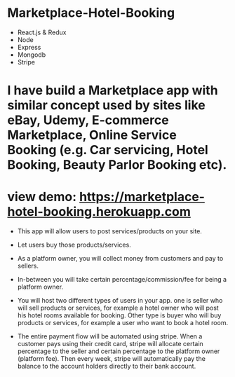 # Marketplace-Hotel-Booking

* React.js & Redux
* Node
* Express
* Mongodb
* Stripe

# I have build a Marketplace app with similar concept used by sites like eBay, Udemy, E-commerce Marketplace, Online Service Booking (e.g. Car servicing, Hotel Booking, Beauty Parlor Booking  etc).

# view demo: https://marketplace-hotel-booking.herokuapp.com

* This app will allow users to post services/products on your site.

* Let users buy those products/services.

* As a platform owner, you will collect money from customers and pay to sellers.

* In-between you will take certain percentage/commission/fee for being a platform owner.

* You will host two different types of users in your app. one is seller who will sell products or services, for example a hotel owner who will post his hotel rooms available for     booking. Other type is buyer who will buy products or services, for example a user who want to book a hotel room.

* The entire payment flow will be automated using stripe. When a customer pays using their credit card, stripe will allocate certain percentage to the seller and certain         percentage to the platform owner (platform fee). Then every week, stripe will automatically pay the balance to the account holders directly to their bank account.
